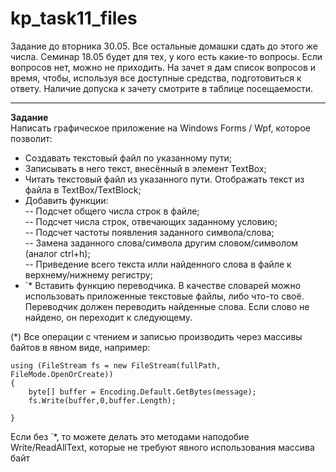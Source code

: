 # kp_task11_files
Задание до вторника 30.05. Все остальные домашки сдать до этого же числа. Семинар 18.05 будет для тех, у кого есть какие-то вопросы. Если вопросов нет, можно не приходить.
На зачет я дам список вопросов и время, чтобы, используя все доступные средства, подготовиться к ответу. Наличие допуска к зачету смотрите в таблице посещаемости.
****
**Задание**  
Написать графическое приложение на Windows Forms / Wpf, которое позволит:

- Создавать текстовый файл по указанному пути;   
- Записывать в него текст, внесённый в элемент TextBox;  
- Читать текстовый файл из указанного пути. Отображать текст из файла в TextBox/TextBlock;  
- Добавить функции:  
-- Подсчет общего числа строк в файле;  
-- Подсчет числа строк, отвечающих заданному условию;  
-- Подсчет частоты появления заданного символа/слова;  
-- Замена заданного слова/символа другим словом/символом (аналог ctrl+h);  
-- Приведение всего текста илли найденного слова в файле к верхнему/нижнему регистру;  
- `* Вставить функцию переводчика. В качестве словарей можно использовать приложенные текстовые файлы, либо что-то своё. Переводчик должен переводить найденные слова. Если слово не найдено, он переходит к следующему.  
  
 (*) Все операции с чтением и записью производить через массивы байтов в явном виде, например:   
```
using (FileStream fs = new FileStream(fullPath, FileMode.OpenOrCreate))
{
    byte[] buffer = Encoding.Default.GetBytes(message);
    fs.Write(buffer,0,buffer.Length);
    
}
```
Если без `*, то можете делать это методами наподобие Write/ReadAllText, которые не требуют явного использования массива байт
